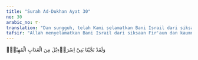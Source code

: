```yaml
---
title: "Surah Ad-Dukhan Ayat 30"
no: 30
arabic_no: ٣٠
translation: "Dan sungguh, telah Kami selamatkan Bani Israil dari siksaan yang menghinakan,"
tafsir: "Allah menyelamatkan Bani Israil dari siksaan Fir'aun dan kaumnya yang telah menghinakan mereka. Fir'aun telah menghancurkan musuh mereka, membunuh anak laki-laki mereka, dan membiarkan wanita-wanita hidup namun memaksakan pekerjaan yang berat. Fir'aun adalah seorang yang sombong dan berbuat melampaui batas di luar perikemanusiaan. Firman Allah:\n\nSungguh, Fir'aun telah berbuat sewenang-wenang di bumi dan menjadikan penduduknya berpecah belah, dia menindas segolongan dari mereka (Bani Israil), dia menyembelih anak laki-laki mereka dan membiarkan hidup anak perempuan mereka. Sungguh, dia (Fir'aun) termasuk orang yang berbuat kerusakan. (al-Qasas/28: 4)"
---
```

وَلَقَدْ نَجَّيْنَا بَنِيْٓ اِسْرَاۤءِيْلَ مِنَ الْعَذَابِ الْمُهِيْنِۙ 